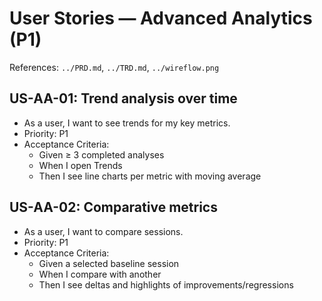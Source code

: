 # User Stories — Advanced Analytics (P1)

References: `../PRD.md`, `../TRD.md`, `../wireflow.png`

## US-AA-01: Trend analysis over time
- As a user, I want to see trends for my key metrics.
- Priority: P1
- Acceptance Criteria:
  - Given ≥ 3 completed analyses
  - When I open Trends
  - Then I see line charts per metric with moving average

## US-AA-02: Comparative metrics
- As a user, I want to compare sessions.
- Priority: P1
- Acceptance Criteria:
  - Given a selected baseline session
  - When I compare with another
  - Then I see deltas and highlights of improvements/regressions
